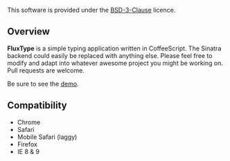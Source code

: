 This software is provided under the [BSD-3-Clause](https://opensource.org/licenses/BSD-3-Clause) licence.

## Overview

**FluxType** is a simple typing application written in CoffeeScript. The
Sinatra backend could easily be replaced with anything else.
Please feel free to modify and adapt into
whatever awesome project you might be working on. Pull requests are
welcome.

Be sure to see the [demo](http://fluxtype.com).

## Compatibility

* Chrome
* Safari
* Mobile Safari (laggy)
* Firefox
* IE 8 & 9
